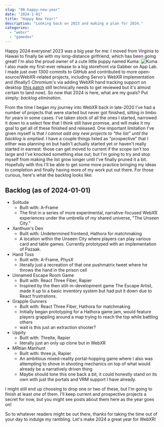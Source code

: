 ```yaml
---
slug: "08-happy-new-year"
date: "2024-1-01"
title: "Happy New Year!"
description: "Looking back on 2023 and making a plan for 2024."
categories:
  - "webxr"
  - "gamedev"
---
```


Happy 2024 everyone! 2023 was a big year for me: I moved from Virginia to Hawaii to finally be with my long-distance girlfriend, which has been going great!
I'm also the proud owner of a cute little puppy named Kuma: ![Kuma](/img/kuma.jpg)
I also made my first-ever release to a big storefront via Gabber on App Lab. I made just over 1300 commits to GitHub and contributed to more open-source/WebXR-related
projects, including Servo's WebXR implementation and (finally!) Chromium's via adding WebXR hand tracking support on desktop ([this patch](https://chromium-review.googlesource.com/c/chromium/src/+/5157146) still technically needs to get reviewed but it's almost certain to land now).
So now that 2024 is here, what are my goals? Put simply: *backlog elimination.*

From the time I began my journey into WebXR back in late-2020 I've had a number of projects that were started but never got finished, sitting in limbo for years in some cases.
I've taken stock of all the ones I started, narrowed it down to a select few that I think still have promise, and will make it my goal to get all of these finished and released.
One important limitation I've given myself is that *I cannot add any new projects to "the list" until the backlog is emptied.*
I have a couple things listed as "prospective" that I either was planning on but hadn't actually started yet or haven't really started in earnest: those can get moved to current if the scope isn't too large and I've knocked something else out, but I'm going to try and stop myself from making the list grow longer until I've finally pruned it a bit.
Hopefully with this I'll be able to get some more practice bringing my ideas to completion and finally having more of my work put out there.
For those curious, here's what the backlog looks like:

## Backlog (as of 2024-01-01)

- Solitude
  - Built with: A-Frame
  - The first in a series of more experimental, narrative-focused WebXR experiences under the umbrella of my shared universe, "The Unseen City."
- Xanthum's Den
  - Built with: Undetermined frontend, Hathora for matchmaking
  - A location within the Unseen City where players can play various card and table games. Currently prototyped with an implementation of Pazaak.
- Hand Toss
  - Built with: A-Frame, PhysX
  - literally just a recreation of that one pushmatrix tweet where he throws the hand in the prison cell
- Unnamed Escape Room Game
  - Built with: React Three Fiber, Rapier
  - Inspired by the then still-in-development game The Escape Artist, made it up to a basic inventory system but had put it down due to React frustrations.
- Grapple Gunners
  - Built with: React Three Fiber, Hathora for matchmaking
  - Initially began prototyping for a Hathora game jam, would feature players grappling around a map trying to reach the top while battling others
  - wait is this just an extraction shooter?
- Uppity
  - Built with: Threlte, Rapier
  - literally just an only up clone but in WebXR
- MRtian Manhunt
  - Built with: three.js, Rapier
  - An ambitious mixed-reality portal-hopping game where I also was attempting to shove in shooting mechanics on top of what would already be a narratively driven thing
  - Maybe should tone this one back a bit, it could honestly stand on its own with just the portals and VRM support I have already.

I might still end up choosing to drop one or two of these, but I'm going to finish at least *one* of them.
I'll keep current and prospective projects a secret for now, but you might see posts about them here as the year goes on!

So to whatever readers might be out there, thanks for taking the time out of your day to indulge my rambling.
Let's make 2024 a great year for WebXR!
